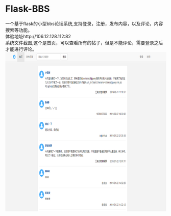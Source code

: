 # Flask-BBS
一个基于flask的小型bbs论坛系统,支持登录，注册，发布内容，以及评论，内容搜索等功能。
<br>体验地址http://106.12.128.112:82
<br>系统文件截图,这个是首页，可以查看所有的帖子，但是不能评论，需要登录之后才能进行评论。
<img src ="https://github.com/ArvinLimeng/Flask-BBS/blob/master/bbs.png" height="500px">
